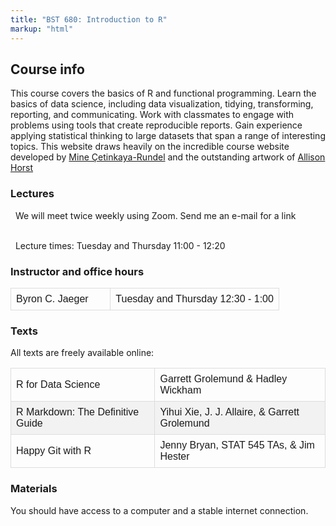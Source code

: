```yaml
---
title: "BST 680: Introduction to R"
markup: "html"
---
```


<style>
#books {
  font-family: "Trebuchet MS", Arial, Helvetica, sans-serif;
  border-collapse: collapse;
  width: 100%;
}

#books td, #books th {
  border: 1px solid #ddd;
  padding: 8px;
}

#books tr:nth-child(even){background-color: #f2f2f2;}

#books tr:hover {background-color: #ddd;}


</style>

<h2> Course info </h2>

This course covers the basics of R and functional programming. Learn the basics of data science, including data visualization, tidying, transforming, reporting, and communicating. Work with classmates to engage with problems using tools that create reproducible reports. Gain experience applying statistical thinking to large datasets that span a range of interesting topics. This website draws heavily on the incredible course website developed by <a href="http://www2.stat.duke.edu/courses/Spring18/Sta199/">Mine Çetinkaya-Rundel</a> and the outstanding artwork of <a href="https://github.com/allisonhorst">Allison Horst</a>  
	

<h3> Lectures </h3> 

<font color="#006341"><i class="far fa-comment-alt"></i></font> &nbsp; We will meet twice weekly using Zoom. Send me an e-mail for a link </br> </br>

<font color="#006341"><i class="fas fa-calendar-alt fa-lg"></i></font> &nbsp; Lecture times: Tuesday and Thursday 11:00 - 12:20

<h3> Instructor and office hours </h3> 

<table id="books">
  <tr>
    <td>
    Byron C. Jaeger &nbsp; 
    <a href="mailto:bcjaeger@uab.edu" title="e-mail"><i class="fa fa-envelope"></i></a> &nbsp; 
    <a href="https://github.com/bcjaeger" title="GitHub"><i class="fa fa-github"></i></a> &nbsp; 
    <a href="https://twitter.com/byron_jaeger" title="Twitter"><i class="fa fa-twitter"></i></a>
    </td>
    <td>Tuesday and Thursday 12:30 - 1:00 </td>
  </tr>
</table>

<h3> Texts </h3>

All texts are freely available online:

<table id="books">
  <tr>
    <td>
    R for Data Science &nbsp; 
    <a href="https://r4ds.had.co.nz/" title="free text"><i class="fas fa-book"></i></a>
    </td>
    <td>Garrett Grolemund & Hadley Wickham</td>
  </tr>
  <tr>
    <td>
    R Markdown: The Definitive Guide &nbsp; 
    <a href="https://bookdown.org/yihui/rmarkdown/" title="free text"><i class="fas fa-book"></i></a>
    </td>
    <td>Yihui Xie, J. J. Allaire, & Garrett Grolemund</td>
  </tr>
  <tr>
    <td>
    Happy Git with R &nbsp; 
    <a href="https://happygitwithr.com/" title="free text"><i class="fas fa-book"></i></a>
    </td>
    <td>Jenny Bryan, STAT 545 TAs, & Jim Hester</td>
  </tr>
</table>





<h3> Materials </h3>

You should have access to a computer and a stable internet connection.

